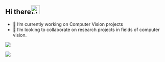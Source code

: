 ## Hi there<img src="https://user-images.githubusercontent.com/1303154/88677602-1635ba80-d120-11ea-84d8-d263ba5fc3c0.gif" width="28px" alt="hi">

 

- 🔭 I’m currently working on Computer Vision projects
- 👯 I’m looking to collaborate on research projects in fields of computer vision.

<a href="https://github.com/23Aditya/github-profile-views-counter">
    <img src="https://komarev.com/ghpvc/?username=23Aditya&style=for-the-badge">
</a>

[Ÿ HŸPE]: https://yhype.me
[GitHub Profile Views Counter]: https://github.com/23Aditya/github-profile-views-counter

![](https://hit.yhype.me/github/profile?user_id=1849174)
<!--
**23Aditya/23Aditya** is a ✨ _special_ ✨ repository because its `README.md` (this file) appears on your GitHub profile.

Here are some ideas to get you started:

- 🔭 I’m currently working on ...
- 🔭 I’m currently working on ...
- 🌱 I’m currently learning ...
- 👯 I’m looking to collaborate on ...
- 🤔 I’m looking for help with ...
- 💬 Ask me about ...
- 📫 How to reach me: ...
- 😄 Pronouns: ...
- ⚡ Fun fact: ...
-->

